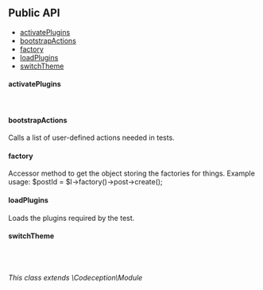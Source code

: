 <!--doc-->


<h2>Public API</h2>
<nav>
	<ul>
		<li>
			<a href="#activatePlugins">activatePlugins</a>
		</li>
		<li>
			<a href="#bootstrapActions">bootstrapActions</a>
		</li>
		<li>
			<a href="#factory">factory</a>
		</li>
		<li>
			<a href="#loadPlugins">loadPlugins</a>
		</li>
		<li>
			<a href="#switchTheme">switchTheme</a>
		</li>
	</ul>
</nav>

<h4 id="activatePlugins">activatePlugins</h4>

</br>

<h4 id="bootstrapActions">bootstrapActions</h4>
Calls a list of user-defined actions needed in tests.
</br>

<h4 id="factory">factory</h4>
Accessor method to get the object storing the factories for things. Example usage: $postId = $I->factory()->post->create();
</br>

<h4 id="loadPlugins">loadPlugins</h4>
Loads the plugins required by the test.
</br>

<h4 id="switchTheme">switchTheme</h4>

</br>
</br>

*This class extends \Codeception\Module*

<!--/doc-->
